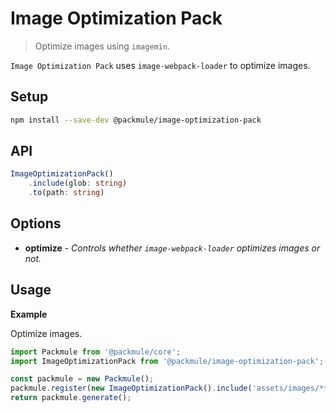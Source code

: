 # Image Optimization Pack

> Optimize images using `imagemin`.

`Image Optimization Pack` uses `image-webpack-loader` to optimize images.

## Setup

```bash
npm install --save-dev @packmule/image-optimization-pack
```

## API

```ts
ImageOptimizationPack()
    .include(glob: string)
    .to(path: string)
```

## Options

-   **optimize** - _Controls whether `image-webpack-loader` optimizes images or not._

## Usage

**Example**

Optimize images.

```ts
import Packmule from '@packmule/core';
import ImageOptimizationPack from '@packmule/image-optimization-pack';

const packmule = new Packmule();
packmule.register(new ImageOptimizationPack().include('assets/images/**').to('images/'));
return packmule.generate();
```
